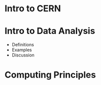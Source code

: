 # Intro to CERN

# Intro to Data Analysis

* Definitions
* Examples 
* Discussion 

# Computing Principles 

